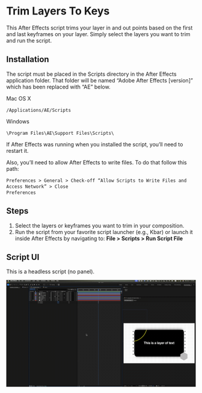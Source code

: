 # Trim Layers To Keys

This After Effects script trims your layer in and out points based on the first and last keyframes on your layer. Simply select the layers you want to trim and run the script.

## Installation

The script must be placed in the Scripts directory in the
After Effects application folder. That folder will be named “Adobe After Effects [version]”
which has been replaced with “AE” below.

Mac OS X
```
/Applications/AE/Scripts
```

Windows
```
\Program Files\AE\Support Files\Scripts\
```

If After Effects was running when you installed the script, you’ll need to restart it.

Also, you’ll need to allow After Effects to write files.
To do that follow this path:
```
Preferences > General > Check-off “Allow Scripts to Write Files and Access Network” > Close
Preferences
```

## Steps

1. Select the layers or keyframes you want to trim in your composition.
2. Run the script from your favorite script launcher (e.g., Kbar) or launch it inside After Effects by navigating to:
   **File > Scripts > Run Script File**

## Script UI

This is a headless script (no panel).

![til](./reference/Trim_Layers_To_Keys_Demo.gif)
